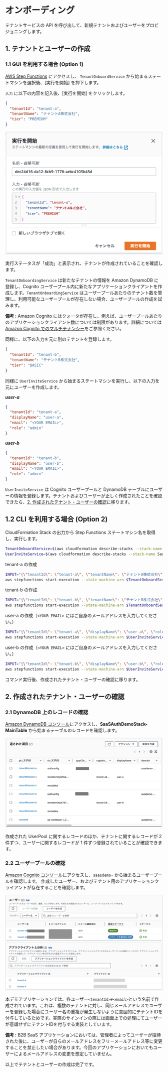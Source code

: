 # オンボーディング

テナントサービスの API を呼び出して、新規テナントおよびユーザーをプロビジョニングします。


## 1. テナントとユーザーの作成

### 1.1 GUI を利用する場合 (Option 1)

[AWS Step Functions](https://console.aws.amazon.com/states/home#/statemachines) にアクセスし、 `TenantOnboardService` から始まるステートマシンを選択後、[実行を開始] を押下します。

`入力` に以下の内容を記入後、[実行を開始] をクリックします。
```json
{
  "tenantId": "tenant-a",
  "tenantName": "テナントA株式会社",
  "tier": "PREMIUM"
}
```

![](/docs/images/sfn-execute.png)

実行ステータスが「成功」と表示され、テナントが作成されていることを確認します。

`TenantOnboardingService` は新たなテナントの情報を Amazon DynamoDB に登録し、Cognito ユーザープール内に新たなアプリケーションクライアントを作成します。`TenantOnboardingService` はユーザープールあたりのテナント数を管理し、利用可能なユーザープールが存在しない場合、ユーザープールの作成を試みます。

**備考 :** Amazon Cognito にはクォータが存在し、例えば、ユーザープールあたりのアプリケーションクライアント数については制限があります。詳細については [Amazon Cognito でのマルチテナンシー](/docs/cognito-multi-tenancy.md)をご参照ください。

同様に、以下の入力を元に別のテナントを登録します。
```json
{
  "tenantId": "tenant-b",
  "tenantName": "テナントB株式会社",
  "tier": "BASIC"
}
```

同様に `UserInviteService` から始まるステートマシンを実行し、以下の入力を元にユーザーを作成します。

***user-a***
```json
{
  "tenantId": "tenant-a",
  "displayName": "user-a",
  "email": "<YOUR EMAIL>",
  "role": "admin"
}
```

***user-b***
```json
{
  "tenantId": "tenant-b",
  "displayName": "user-b",
  "email": "<YOUR EMAIL>",
  "role": "admin"
}
```

`UserInviteService` は Cognito ユーザープールと DynamoDB テーブルにユーザーの情報を登録します。テナントおよびユーザーが正しく作成されたことを確認できたら、[2. 作成されたテナント・ユーザーの確認](#2-作成されたテナント・ユーザーの確認)に移ります。

## 1.2 CLI を利用する場合 (Option 2)

CloudFormation Stack の出力から Step Functions ステートマシン名を取得し、実行します。
```bash
TenantOnboardService=$(aws cloudformation describe-stacks --stack-name SaaSAuthDemoStack --output text --query "Stacks[*].Outputs[?OutputKey=='TenantOnboardServiceArn'].OutputValue")
UserInviteService=$(aws cloudformation describe-stacks --stack-name SaaSAuthDemoStack --output text --query "Stacks[*].Outputs[?OutputKey=='UserInviteServiceArn'].OutputValue")
```

tenant-a の作成
```bash
INPUT="{\"tenantId\": \"tenant-a\", \"tenantName\": \"テナントA株式会社\", \"tier\": \"PREMIUM\"}"
aws stepfunctions start-execution --state-machine-arn $TenantOnboardService --input $INPUT
```
tenant-b の作成
```bash
INPUT="{\"tenantId\": \"tenant-b\", \"tenantName\": \"テナントB株式会社\", \"tier\": \"BASIC\"}"
aws stepfunctions start-execution --state-machine-arn $TenantOnboardService --input $INPUT
```
user-a の作成（`<YOUR EMAIL>` にはご自身のメールアドレスを入力してください。）
```bash
INPUT="{\"tenantId\": \"tenant-a\", \"displayName\": \"user-a\", \"role\": \"admin\", \"email\": \"<YOUR EMAIL>\"}"
aws stepfunctions start-execution --state-machine-arn $UserInviteService --input $INPUT
```
user-b の作成（`<YOUR EMAIL>` にはご自身のメールアドレスを入力してください。）
```bash
INPUT="{\"tenantId\": \"tenant-b\", \"displayName\": \"user-b\", \"role\": \"admin\", \"email\": \"<YOUR EMAIL>\"}"
aws stepfunctions start-execution --state-machine-arn $UserInviteService --input $INPUT
```

コマンド実行後、作成されたテナント・ユーザーの確認に移ります。

## 2. 作成されたテナント・ユーザーの確認

### 2.1 DynamoDB 上のレコードの確認
[Amazon DynamoDB コンソール](https://console.aws.amazon.com/dynamodbv2/home#tables)にアクセスし、**SaaSAuthDemoStack-MainTable** から始まるテーブルのレコードを確認します。

![](/docs/images/ddb-table.png)

作成された UserPool に関するレコードのほか、テナントに関するレコードが 2 件ずつ、ユーザーに関するレコードが 1 件ずつ登録されていることが確認できます。

### 2.2 ユーザープールの確認
[Amazon Cognito コンソール](console.aws.amazon.com/cognito/v2/idp/user-pools)にアクセスし、`saasdemo-` から始まるユーザープールを確認します。
作成したユーザー、およびテナント用のアプリケーションクライアントが存在することを確認します。

![ユーザー一覧](/docs/images/users.png)
![アプリケーションクライアント一覧](/docs/images/app-client.png)

本デモアプリケーションでは、各ユーザー`<tenantId>#<email>`という名前で作成されています。これは、複数のテナントに対し、同じメールアドレスでユーザーを登録した場合にユーザー名の重複が発生しないように意図的にテナントIDを付与しているためです。実際のサインインの際には画面上での処理にてユーザーが意識せずにテナントIDを付与する実装としています。

**備考 :** B2B SaaS アプリケーションにおいては、管理者によってユーザーが招待された後に、ユーザーが自らのメールアドレスをフリーメールアドレス等に変更することを禁止したい場合があります。今回のアプリケーションにおいてもユーザーによるメールアドレスの変更を想定していません。

以上でテナントとユーザーの作成は完了です。